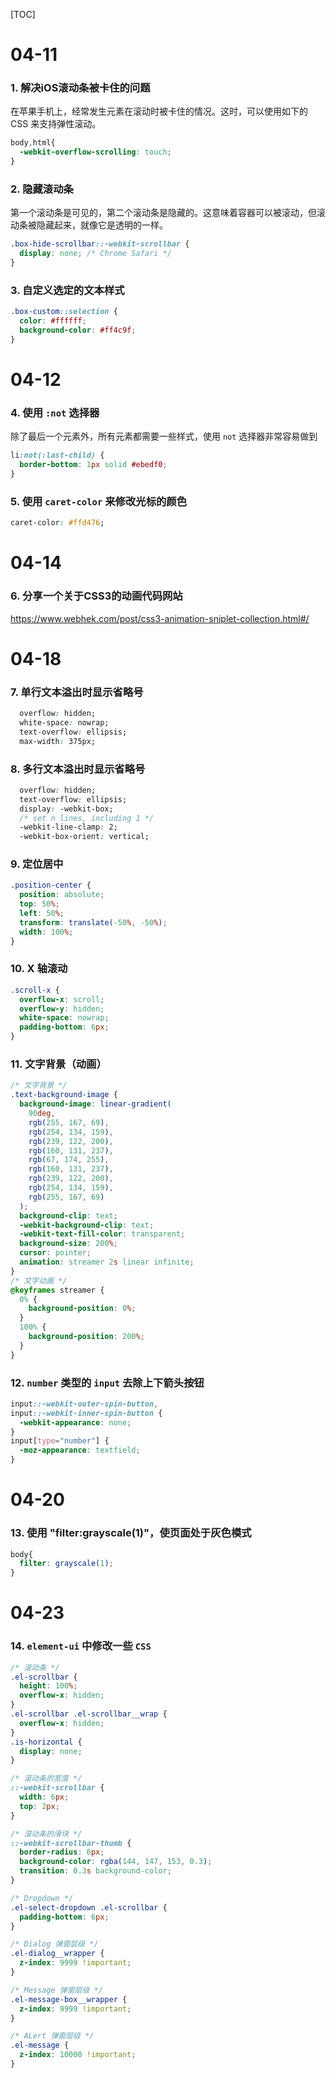 [TOC]

# 04-11

### 1. 解决iOS滚动条被卡住的问题

在苹果手机上，经常发生元素在滚动时被卡住的情况。这时，可以使用如下的 CSS 来支持弹性滚动。

```css
body,html{
  -webkit-overflow-scrolling: touch;
}
```

### 2. 隐藏滚动条

第一个滚动条是可见的，第二个滚动条是隐藏的。这意味着容器可以被滚动，但滚动条被隐藏起来，就像它是透明的一样。

```css
.box-hide-scrollbar::-webkit-scrollbar {
  display: none; /* Chrome Safari */
}
```

### 3. 自定义选定的文本样式

```css
.box-custom::selection {
  color: #ffffff;
  background-color: #ff4c9f;
}
```



# 04-12

### 4. 使用 `:not` 选择器

除了最后一个元素外，所有元素都需要一些样式，使用 `not` 选择器非常容易做到

```css
li:not(:last-child) {
  border-bottom: 1px solid #ebedf0;
}
```

### 5. 使用 `caret-color` 来修改光标的颜色

```css
caret-color: #ffd476;
```



# 04-14

### 6. 分享一个关于CSS3的动画代码网站

https://www.webhek.com/post/css3-animation-sniplet-collection.html#/



# 04-18

### 7. 单行文本溢出时显示省略号

```css
  overflow: hidden;
  white-space: nowrap;
  text-overflow: ellipsis;
  max-width: 375px;
```

### 8. 多行文本溢出时显示省略号

```css
  overflow: hidden;
  text-overflow: ellipsis;
  display: -webkit-box;
  /* set n lines, including 1 */
  -webkit-line-clamp: 2;
  -webkit-box-orient: vertical;
```

### 9. 定位居中

```css
.position-center {
  position: absolute;
  top: 50%;
  left: 50%;
  transform: translate(-50%, -50%);
  width: 100%;
}
```

### 10. X 轴滚动

```css
.scroll-x {
  overflow-x: scroll;
  overflow-y: hidden;
  white-space: nowrap;
  padding-bottom: 6px;
}
```

### 11. 文字背景（动画）

```css
/* 文字背景 */
.text-background-image {
  background-image: linear-gradient(
    90deg,
    rgb(255, 167, 69),
    rgb(254, 134, 159),
    rgb(239, 122, 200),
    rgb(160, 131, 237),
    rgb(67, 174, 255),
    rgb(160, 131, 237),
    rgb(239, 122, 200),
    rgb(254, 134, 159),
    rgb(255, 167, 69)
  );
  background-clip: text;
  -webkit-background-clip: text;
  -webkit-text-fill-color: transparent;
  background-size: 200%;
  cursor: pointer;
  animation: streamer 2s linear infinite;
}
/* 文字动画 */
@keyframes streamer {
  0% {
    background-position: 0%;
  }
  100% {
    background-position: 200%;
  }
}
```

### 12. `number` 类型的 `input` 去除上下箭头按钮

```css
input::-webkit-outer-spin-button,
input::-webkit-inner-spin-button {
  -webkit-appearance: none;
}
input[type="number"] {
  -moz-appearance: textfield;
}
```



# 04-20

### 13. 使用 "filter:grayscale(1)"，使页面处于灰色模式

```css
body{
  filter: grayscale(1);
}
```



# 04-23

### 14. `element-ui` 中修改一些 `CSS`

```css
/* 滚动条 */
.el-scrollbar {
  height: 100%;
  overflow-x: hidden;
}
.el-scrollbar .el-scrollbar__wrap {
  overflow-x: hidden;
}
.is-horizontal {
  display: none;
}

/* 滚动条的宽度 */
::-webkit-scrollbar {
  width: 6px;
  top: 2px;
}

/* 滚动条的滑块 */
::-webkit-scrollbar-thumb {
  border-radius: 6px;
  background-color: rgba(144, 147, 153, 0.3);
  transition: 0.3s background-color;
}

/* Dropdown */
.el-select-dropdown .el-scrollbar {
  padding-bottom: 6px;
}

/* Dialog 弹窗层级 */
.el-dialog__wrapper {
  z-index: 9999 !important;
}

/* Message 弹窗层级 */
.el-message-box__wrapper {
  z-index: 9999 !important;
}

/* ALert 弹窗层级 */
.el-message {
  z-index: 10000 !important;
}
```
